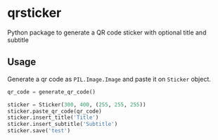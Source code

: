 # qrsticker
Python package to generate a QR code sticker with optional title and subtitle

## Usage
Generate a qr code as `PIL.Image.Image` and paste it on `Sticker` object.

```python
qr_code = generate_qr_code()

sticker = Sticker(300, 400, (255, 255, 255))
sticker.paste_qr_code(qr_code)
sticker.insert_title('Title')
sticker.insert_subtitle('Subtitle')
sticker.save('test')
```
